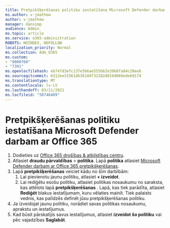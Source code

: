 ```yaml
---
title: Pretpikšķerēšanas politiku iestatīšana Microsoft Defender darbam ar Office 365
ms.author: v-jmathew
author: v-jmathew
manager: dansimp
audience: Admin
ms.topic: article
ms.service: o365-administration
ROBOTS: NOINDEX, NOFOLLOW
localization_priority: Normal
ms.collection: Adm_O365
ms.custom:
- "9000760"
- "7391"
ms.openlocfilehash: eb747d3efc137e5b6ae555b62e39b8fa84c20ee6
ms.sourcegitcommit: 6312ee31561db36104f32282d019d069ede69174
ms.translationtype: MT
ms.contentlocale: lv-LV
ms.lasthandoff: 03/11/2021
ms.locfileid: "50746409"
---
```

# <a name="set-up-anti-phishing-policies-in-microsoft-defender-for-office-365"></a>Pretpikšķerēšanas politiku iestatīšana Microsoft Defender darbam ar Office 365

1. Dodieties uz [Office 365 drošības & atbilstības centru](https://go.microsoft.com/fwlink/p/?linkid=2077143).
2. Atlasiet **draudu pārvaldības**  >  **politika**. Lapā **politika** atlasiet [Microsoft Defender darbam ar Office 365 pretpikšķerēšanas](https://go.microsoft.com/fwlink/?linkid=2101369).
3. Lapā **pretpikšķerēšanas** veiciet kādu no šīm darbībām:
    1. Lai pievienotu jaunu politiku, atlasiet **+ izveidot**.
    1. Lai rediģētu esošu politiku, atlasiet politikas nosaukumu no saraksta, kas attēlots lapā **pretpikšķerēšanas** . Lapā, kas tiek parādīta, atlasiet **Rediģēt** blakus iestatījumam, kuru vēlaties mainīt. Tiek palaists vednis, kas palīdzēs definēt jūsu pretpikšķerēšanas politiku.
4. Ja izveidojat jaunu politiku, norādiet savas politikas nosaukumu, aprakstu un iestatījumus.
5. Kad būsit pārskatījis savus iestatījumus, atlasiet **izveidot šo politiku** vai pēc vajadzības **Saglabāt**.
